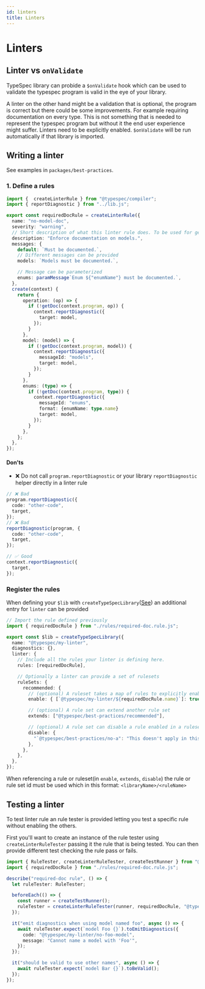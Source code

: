 ```yaml
---
id: linters
title: Linters
---
```


# Linters

## Linter vs `onValidate`

TypeSpec library can probide a `$onValidate` hook which can be used to validate the typespec program is valid in the eye of your library.

A linter on the other hand might be a validation that is optional, the program is correct but there could be some improvements. For example requiring documentation on every type. This is not something that is needed to represent the typespec program but without it the end user experience might suffer.
Linters need to be explicitly enabled. `$onValidate` will be run automatically if that library is imported.

## Writing a linter

See examples in `packages/best-practices`.

### 1. Define a rules

```ts
import {  createLinterRule } from "@typespec/compiler";
import { reportDiagnostic } from "../lib.js";

export const requiredDocRule = createLinterRule({
  name: "no-model-doc",
  severity: "warning",
  // Short description of what this linter rule does. To be used for generated summary of a linter.
  description: "Enforce documentation on models.",
  messages: {
    default: `Must be documented.`,
    // Different messages can be provided
    models: `Models must be documented.`,

    // Message can be parameterized
    enums: paramMessage`Enum ${"enumName"} must be documented.`,
  },
  create(context) {
    return {
      operation: (op) => {
        if (!getDoc(context.program, op)) {
          context.reportDiagnostic({
            target: model,
          });
        }
      },
      model: (model) => {
        if (!getDoc(context.program, model)) {
          context.reportDiagnostic({
            messageId: "models",
            target: model,
          });
        }
      },
      enums: (type) => {
        if (!getDoc(context.program, type)) {
          context.reportDiagnostic({
            messageId: "enums",
            format: {enumName: type.name}
            target: model,
          });
        }
      },
    };
  },
});
```

#### Don'ts

- ❌ Do not call `program.reportDiagnostic` or your library `reportDiagnostic` helper directly in a linter rule

```ts
// ❌ Bad
program.reportDiagnostic({
  code: "other-code",
  target,
});
// ❌ Bad
reportDiagnostic(program, {
  code: "other-code",
  target,
});

// ✅ Good
context.reportDiagnostic({
  target,
});
```

### Register the rules

<!-- cspell:disable-next-line -->

When defining your `$lib` with `createTypeSpecLibrary`([See](./basics.md#4-create-libts)) an additional entry for `linter` can be provided

```ts
// Import the rule defined previously
import { requiredDocRule } from "./rules/required-doc.rule.js";

export const $lib = createTypeSpecLibrary({
  name: "@typespec/my-linter",
  diagnostics: {},
  linter: {
    // Include all the rules your linter is defining here.
    rules: [requiredDocRule],

    // Optionally a linter can provide a set of rulesets
    ruleSets: {
      recommended: {
        // (optional) A ruleset takes a map of rules to explicitly enable
        enable: { [`@typespec/my-linter/${requiredDocRule.name}`]: true },

        // (optional) A rule set can extend another rule set
        extends: ["@typespec/best-practices/recommended"],

        // (optional) A rule set can disable a rule enabled in a ruleset it extended.
        disable: {
          "`@typespec/best-practices/no-a": "This doesn't apply in this ruleset.",
        },
      },
    },
  },
});
```

When referencing a rule or ruleset(in `enable`, `extends`, `disable`) the rule or rule set id must be used which in this format: `<libraryName>/<ruleName>`

## Testing a linter

To test linter rule an rule tester is provided letting you test a specific rule without enabling the others.

First you'll want to create an instance of the rule tester using `createLinterRuleTester` passing it the rule that is being tested.
You can then provide different test checking the rule pass or fails.

```ts
import { RuleTester, createLinterRuleTester, createTestRunner } from "@typespec/compiler/testing";
import { requiredDocRule } from "./rules/required-doc.rule.js";

describe("required-doc rule", () => {
  let ruleTester: RuleTester;

  beforeEach(() => {
    const runner = createTestRunner();
    ruleTester = createLinterRuleTester(runner, requiredDocRule, "@typespec/my-linter");
  });

  it("emit diagnostics when using model named foo", async () => {
    await ruleTester.expect(`model Foo {}`).toEmitDiagnostics({
      code: "@typespec/my-linter/no-foo-model",
      message: "Cannot name a model with 'Foo'",
    });
  });

  it("should be valid to use other names", async () => {
    await ruleTester.expect(`model Bar {}`).toBeValid();
  });
});
```
